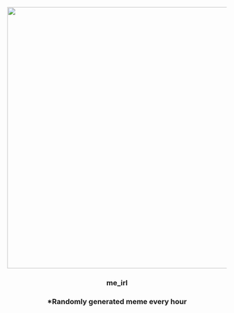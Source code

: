 <p align="center">
        <img src="https://i.imgur.com/1A041fv.jpg, https://i.imgur.com/mAQKh0n.jpg" width="600" height="600">
        </p>
        <h3 align="center">me_irl</h3>
        <h3 align="center">*Randomly generated meme every hour</h3>
    